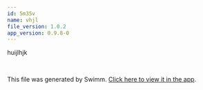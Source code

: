 ```yaml
---
id: 5m35v
name: vhjl
file_version: 1.0.2
app_version: 0.9.8-0
---
```


huijlhjk

<br/>

This file was generated by Swimm. [Click here to view it in the app](http://localhost:5000/repos/ls4DA2fLasmQuEbT4ipw/docs/5m35v).